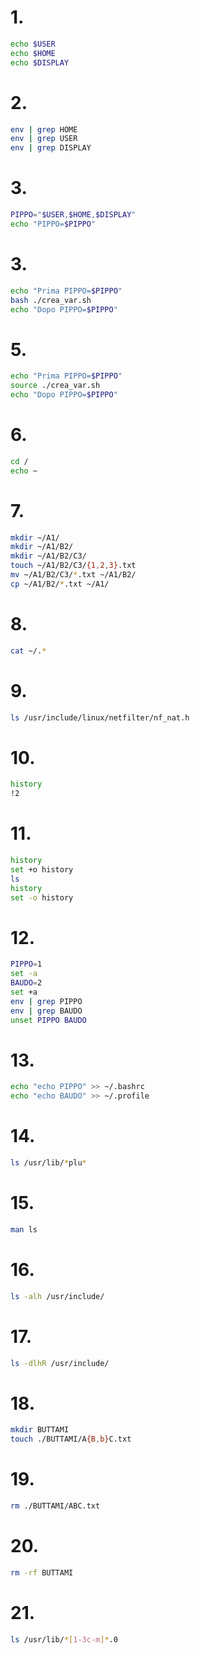 # 1.
```bash
echo $USER
echo $HOME
echo $DISPLAY
```

# 2.
```bash
env | grep HOME
env | grep USER
env | grep DISPLAY
```

# 3.
```bash
PIPPO="$USER,$HOME,$DISPLAY"
echo "PIPPO=$PIPPO"
```

# 3.
```bash
echo "Prima PIPPO=$PIPPO"
bash ./crea_var.sh
echo "Dopo PIPPO=$PIPPO"
```

# 5.
```bash
echo "Prima PIPPO=$PIPPO"
source ./crea_var.sh
echo "Dopo PIPPO=$PIPPO"
```

# 6.
```bash
cd /
echo ~
```

# 7.
```bash
mkdir ~/A1/
mkdir ~/A1/B2/
mkdir ~/A1/B2/C3/
touch ~/A1/B2/C3/{1,2,3}.txt
mv ~/A1/B2/C3/*.txt ~/A1/B2/
cp ~/A1/B2/*.txt ~/A1/
```

# 8.
```bash
cat ~/.*
```

# 9.
```bash
ls /usr/include/linux/netfilter/nf_nat.h
```

# 10.
```bash
history
!2
```

# 11.
```bash
history
set +o history
ls
history
set -o history
```

# 12.
```bash
PIPPO=1
set -a
BAUDO=2
set +a
env | grep PIPPO
env | grep BAUDO
unset PIPPO BAUDO
```

# 13.
```bash
echo "echo PIPPO" >> ~/.bashrc
echo "echo BAUDO" >> ~/.profile
```

# 14.
```bash
ls /usr/lib/*plu*
```

# 15.
```bash
man ls
```

# 16.
```bash
ls -alh /usr/include/
```

# 17.
```bash
ls -dlhR /usr/include/
```

# 18.
```bash
mkdir BUTTAMI
touch ./BUTTAMI/A{B,b}C.txt
```

# 19.
```bash
rm ./BUTTAMI/ABC.txt
```

# 20.
```bash
rm -rf BUTTAMI
```

# 21.
```bash
ls /usr/lib/*[1-3c-m]*.0
```

